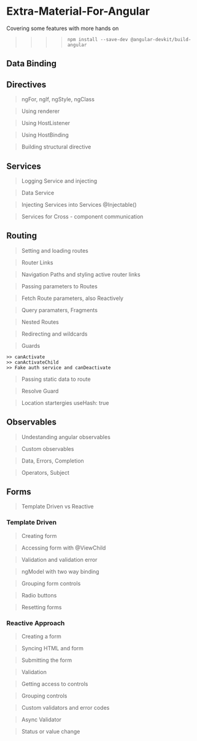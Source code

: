# Extra-Material-For-Angular
Covering some features with more hands on

>>>> `npm install --save-dev @angular-devkit/build-angular`

## Data Binding
## Directives
> ngFor, ngIf, ngStyle, ngClass

>  Using renderer
  
>  Using HostListener
  
>  Using HostBinding
  
>  Building structural directive

## Services

> Logging Service and injecting

> Data Service
 
> Injecting Services into Services @Injectable()
 
> Services for Cross - component communication

## Routing

> Setting and loading routes

> Router Links

> Navigation Paths and styling active router links

> Passing parameters to Routes

> Fetch Route parameters, also Reactively

> Query paramaters, Fragments

> Nested Routes

> Redirecting and wildcards

> Guards

	>> canActivate
	>> canActivateChild
	>> Fake auth service and canDeactivate

> Passing static data to route

> Resolve Guard

> Location startergies useHash: true

## Observables

> Undestanding angular observables

> Custom observables

> Data, Errors, Completion

> Operators, Subject

## Forms

> Template Driven vs Reactive

### Template Driven

> Creating form

> Accessing form with @ViewChild

> Validation and validation error

> ngModel with two way binding

> Grouping form controls

> Radio buttons

> Resetting forms

### Reactive Approach

> Creating a form

> Syncing HTML and form

> Submitting the form

> Validation

> Getting access to controls

> Grouping controls

> Custom validators and error codes

> Async Validator

> Status or value change